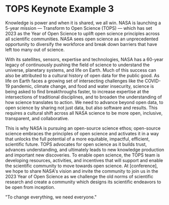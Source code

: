 # TOPS Keynote Example 3

Knowledge is power and when it is shared, we all win. NASA is launching a 5-year mission — Transform to Open Science (TOPS) — which has set 2023 as the Year of Open Science to uplift open science principles across all scientific communities. NASA sees open science as an unprecedented opportunity to diversify the workforce and break down barriers that have left too many out of science.  

With its satellites, sensors, expertise and technologies, NASA has a 60-year legacy of continuously pushing the field of science to understand the universe, planetary systems, and life on Earth. Much of this success can also be attributed to a cultural history of open data for the public good. As life on Earth faces a growing set of intersecting challenges like the COVID-19 pandemic, climate change, and food and water insecurity, science is being asked to find breakthroughs faster, to increase expertise at the intersections of traditional disciplines, and to broaden the understanding of how science translates to action. We need to advance beyond open data, to open science by sharing not just data, but also software and results. This requires a cultural shift across all NASA science to be more open, inclusive, transparent, and collaborative. 

This is why NASA is pursuing an open-source science ethos; open-source science embraces the principles of open science and activates it in a way that unlocks the full potential of a more equitable, impactful, efficient, scientific future. TOPS advocates for open science as it builds trust, advances understanding, and ultimately leads to new knowledge production and important new discoveries. To enable open science, the TOPS team is developing resources, activities, and incentives that will support and enable the scientific community to move towards open science. At [conference], we hope to share NASA's vision and invite the community to join us in the 2023 Year of Open Science as we challenge the old norms of scientific research and create a community which designs its scientific endeavors to be open from inception. 

"To change everything, we need everyone."
